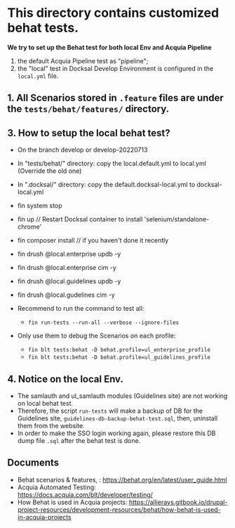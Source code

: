# This directory contains customized behat tests.

**We try to set up the Behat test for both local Env and Acquia Pipeline**

1. the default Acquia Pipeline test as "pipeline";
2. the "local" test in Docksal Develop Environment is configured in the `local.yml` file.

## 1. All Scenarios stored in `.feature` files are under the `tests/behat/features/` directory.

## 3. How to setup the local behat test?

- On the branch develop or develop-20220713

- In "tests/behat/" directory: copy the local.default.yml to local.yml (Override the old one)
- In ".docksal/" directory: copy the default.docksal-local.yml to docksal-local.yml

- fin system stop
- fin up  // Restart Docksal container to install 'selenium/standalone-chrome'
- fin composer install  // if you haven't done it recently

- fin drush @local.enterprise updb -y
- fin drush @local.enterprise cim -y
- fin drush @local.guidelines updb -y
- fin drush @local.gudelines cim -y

- Recommend to run the command to test all:
  - `fin run-tests --run-all --verbose --ignore-files`

- Only use them to debug the Scenarios on each profile:
  - `fin blt tests:behat -D behat.profile=ul_enterprise_profile`
  - `fin blt tests:behat -D behat.profile=ul_guidelines_profile`

## 4. Notice on the local Env.

  - The samlauth and ul_samlauth modules (Guidelines site) are not working on local behat test.
  - Therefore, the script `run-tests` will make a backup of DB for the Guidelines site, `guidelines-db-backup-behat-test.sql`, then, uninstall them from the website.
  - In order to make the SSO login working again, please restore this DB dump file `.sql` after the behat test is done.

## Documents
  - Behat scenarios & features, : https://behat.org/en/latest/user_guide.html
  - Acquia Automated Testing: https://docs.acquia.com/blt/developer/testing/
  - How Behat is used in Acquia projects: https://allierays.gitbook.io/drupal-project-resources/development-resources/behat/how-behat-is-used-in-acquia-projects
